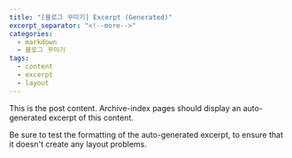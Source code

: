 ```yaml
---
title: "[블로그 꾸미기] Excerpt (Generated)"
excerpt_separator: "<!--more-->"
categories: 
  - markdown
  - 블로그 꾸미기
tags:
  - content
  - excerpt
  - layout
---
```


This is the post content. Archive-index pages should display an auto-generated excerpt of this content.

<!--more-->

Be sure to test the formatting of the auto-generated excerpt, to ensure that it doesn't create any layout problems.